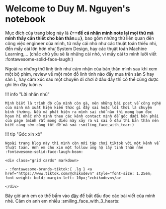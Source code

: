 # Welcome to Duy M. Nguyen's notebook

Mục đích của trang blog này là **{==để cá nhân mình note lại mọi thứ mà mình thấy cần thiết cho bản thân==}**, bao gồm những thứ liên quan đến công việc engineer của mình, từ mấy cái nhỏ như các thuật toán thiếu nhi, đến mấy cái lớn hơn như System Design, hay các thuật toán Machine Learning,... (chắc chủ yếu sẽ là những cái nhỏ, vì mấy cái to mình lười viết :fontawesome-solid-face-laugh:)

Ngoài ra những thứ linh tinh như cảm nhận của bản thân mình sau khi xem một bộ phim, review về một món đồ linh tinh nào đấy mua trên sàn S hay sàn L, hay cảm xúc sau một chuyến đi chơi ở đâu đấy thì có thể cũng được ghi lên đây luôn :v

!!! info "Lời nhắn nhủ"

    Mình biết là trình độ của mình còn gà, nên những bài post về công nghệ của mình mà xuất hiện kiến thức gì đấy sai hoặc lỗi thời là chuyện bình thường. Nếu mà phát hiện ra mình sai chỗ nào thì mong bạn đọc hoan hỉ nhắc nhở mình theo các kênh contact mình để góc dưới bên phải của page (mình rất mong điều này xảy ra vì sai ở đâu thì bản thân nên biết càng sớm càng tốt để mà sửa :smiling_face_with_tear:)

!!! tip "Góc xin xỏ"

    Ngoài trang blog này thì mình còn mới tập chơi tiktok với một kênh về thuật toán. Anh em cho xin một follow ủng hộ lấy tinh thần nhé :fontawesome-solid-face-laugh-beam:

    <div class="grid cards" markdown>

    - :fontawesome-brands-tiktok:{ .lg } <a href="https://www.tiktok.com/@chikodevn" style="font-size: 1.25em; font-weight: bold; margin-left: 10px;">chikodevn</a>

    </div>

Bây giờ anh em có thể bấm vào [đây](blog/index.md) để bắt đầu đọc các bài viết của mình nhé. Cảm ơn anh em nhiều :smiling_face_with_3_hearts:
